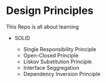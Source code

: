 # Design Principles

This Repo is all about learning 

- SOLID 

    - Single Responsibility Principle
    - Open-Closed Principle
    - Liskov Substitution Principle
    - Interface Seggregation
    - Dependency Inversion Principle
